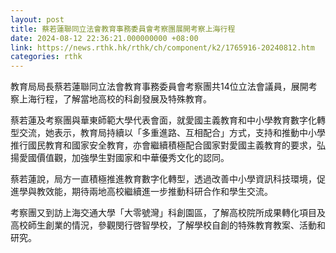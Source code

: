 ```yaml
---
layout: post
title: 蔡若蓮聯同立法會教育事務委員會考察團展開考察上海行程
date: 2024-08-12 22:36:21.000000000 +08:00
link: https://news.rthk.hk/rthk/ch/component/k2/1765916-20240812.htm
categories: rthk
---
```


教育局局長蔡若蓮聯同立法會教育事務委員會考察團共14位立法會議員，展開考察上海行程，了解當地高校的科創發展及特殊教育。
 
蔡若蓮及考察團與華東師範大學代表會面，就愛國主義教育和中小學教育數字化轉型交流，她表示，教育局持續以「多重進路、互相配合」方式，支持和推動中小學推行國民教育和國家安全教育，亦會繼續積極配合國家對愛國主義教育的要求，弘揚愛國價值觀，加強學生對國家和中華優秀文化的認同。

蔡若蓮說，局方一直積極推進教育數字化轉型，透過改善中小學資訊科技環境，促進學與教效能，期待兩地高校繼續進一步推動科研合作和學生交流。
 
考察團又到訪上海交通大學「大零號灣」科創園區，了解高校院所成果轉化項目及高校師生創業的情況，參觀閔行啓智學校，了解學校自創的特殊教育教案、活動和研究。
